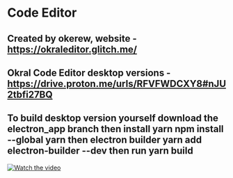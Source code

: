 # Code Editor
Created by okerew, website - https://okraleditor.glitch.me/
------------------------------------------------------------
Okral Code Editor desktop versions - https://drive.proton.me/urls/RFVFWDCXY8#nJU2tbfi27BQ
------------------------------------------------------------
To build desktop version yourself download the electron_app branch then  install yarn npm install --global yarn then electron builder yarn add electron-builder --dev then run yarn build
------------------------------------------------------------
[![Watch the video](https://cdn.glitch.global/08dad197-ffa7-4cdd-b579-683ad1281936/bitmap.png?v=1712415155543)](https://youtu.be/lzEDh7Y17rY)
